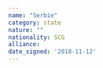 ```yaml
---
name: "Serbie"
category: state
nature: ""
nationality: SCG
alliance: 
date_signed: '2018-11-12'
---
```

    